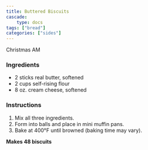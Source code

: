 ```yaml
---
title: Buttered Biscuits
cascade:
    type: docs
tags: ["bread"]
categories: ["sides"]
---
```

Christmas AM

### Ingredients
- 2 sticks real butter, softened  
- 2 cups self-rising flour  
- 8 oz. cream cheese, softened  

### Instructions
1. Mix all three ingredients.  
2. Form into balls and place in mini muffin pans.  
3. Bake at 400°F until browned (baking time may vary).  

**Makes 48 biscuits**
